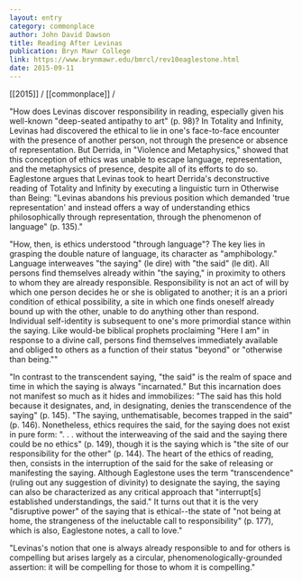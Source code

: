 ```yaml
---
layout: entry
category: commonplace
author: John David Dawson
title: Reading After Levinas
publication: Bryn Mawr College
link: https://www.brynmawr.edu/bmrcl/rev10eaglestone.html
date: 2015-09-11
---
```


[[2015]] / [[commonplace]] / 

"How does Levinas discover responsibility in reading, especially given his well-known "deep-seated antipathy to art" (p. 98)? In Totality and Infinity, Levinas had discovered the ethical to lie in one's face-to-face encounter with the presence of another person, not through the presence or absence of representation. But Derrida, in "Violence and Metaphysics," showed that this conception of ethics was unable to escape language, representation, and the metaphysics of presence, despite all of its efforts to do so. Eaglestone argues that Levinas took to heart Derrida's deconstructive reading of Totality and Infinity by executing a linguistic turn in Otherwise than Being: "Levinas abandons his previous position which demanded 'true representation' and instead offers a way of understanding ethics philosophically through representation, through the phenomenon of language" (p. 135)."

"How, then, is ethics understood "through language"? The key lies in grasping the double nature of language, its character as "amphibology." Language interweaves "the saying" (le dire) with "the said" (le dit). All persons find themselves already within "the saying," in proximity to others to whom they are already responsible. Responsibility is not an act of will by which one person decides he or she is obligated to another; it is an a priori condition of ethical possibility, a site in which one finds oneself already bound up with the other, unable to do anything other than respond. Individual self-identity is subsequent to one's more primordial stance within the saying. Like would-be biblical prophets proclaiming "Here I am" in response to a divine call, persons find themselves immediately available and obliged to others as a function of their status "beyond" or "otherwise than being.""

"In contrast to the transcendent saying, "the said" is the realm of space and time in which the saying is always "incarnated." But this incarnation does not manifest so much as it hides and immobilizes: "The said has this hold because it designates, and, in designating, denies the transcendence of the saying" (p. 145). "The saying, unthematisable, becomes trapped in the said" (p. 146). Nonetheless, ethics requires the said, for the saying does not exist in pure form: ". . . without the interweaving of the said and the saying there could be no ethics" (p. 149), though it is the saying which is "the site of our responsibility for the other" (p. 144). The heart of the ethics of reading, then, consists in the interruption of the said for the sake of releasing or manifesting the saying. Although Eaglestone uses the term "transcendence" (ruling out any suggestion of divinity) to designate the saying, the saying can also be characterized as any critical approach that "interrupt[s] established understandings, the said." It turns out that it is the very "disruptive power" of the saying that is ethical--the state of "not being at home, the strangeness of the ineluctable call to responsibility" (p. 177), which is also, Eaglestone notes, a call to love."

"Levinas's notion that one is always already responsible to and for others is compelling but arises largely as a circular, phenomenologically-grounded assertion: it will be compelling for those to whom it is compelling."
